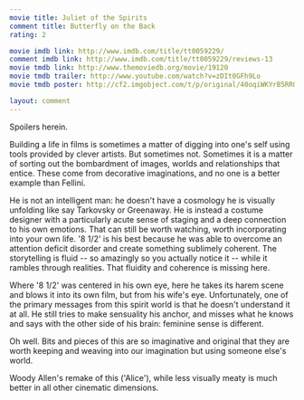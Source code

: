 ```yaml
---
movie title: Juliet of the Spirits
comment title: Butterfly on the Back
rating: 2

movie imdb link: http://www.imdb.com/title/tt0059229/
comment imdb link: http://www.imdb.com/title/tt0059229/reviews-13
movie tmdb link: http://www.themoviedb.org/movie/19120
movie tmdb trailer: http://www.youtube.com/watch?v=zDIt0GFh9Lo
movie tmdb poster: http://cf2.imgobject.com/t/p/original/40oqiWKYrB5RRO0HWFN3twjd2aR.jpg

layout: comment
---
```


Spoilers herein.

Building a life in films is sometimes a matter of digging into one's self using tools provided by clever artists. But sometimes not. Sometimes it is a matter of sorting out the bombardment of images, worlds and relationships that entice. These come from decorative imaginations, and no one is a better example than Fellini.

He is not an intelligent man: he doesn't have a cosmology he is visually unfolding like say Tarkovsky or Greenaway. He is instead a costume designer with a particularly acute sense of staging and a deep connection to his own emotions. That can still be worth watching, worth incorporating into your own life. '8 1/2' is his best because he was able to overcome an attention deficit disorder and create something sublimely coherent. The storytelling is fluid -- so amazingly so you actually notice it -- while it rambles through realities. That fluidity and coherence is missing here.

Where '8 1/2' was centered in his own eye, here he takes its harem scene and blows it into its own film, but from his wife's eye. Unfortunately, one of the primary messages from this spirit world is that he doesn't understand it at all. He still tries to make sensuality his anchor, and misses what he knows and says with the other side of his brain: feminine sense is different.

Oh well. Bits and pieces of this are so imaginative and original that they are worth keeping and weaving into our imagination but using someone else's world.

Woody Allen's remake of this ('Alice'), while less visually meaty is much better in all other cinematic dimensions.